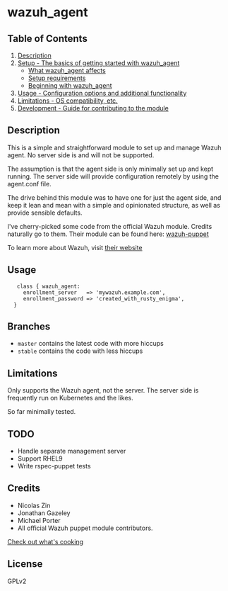 # wazuh_agent

## Table of Contents

1. [Description](#description)
1. [Setup - The basics of getting started with wazuh_agent](#setup)
    * [What wazuh_agent affects](#what-wazuh_agent-affects)
    * [Setup requirements](#setup-requirements)
    * [Beginning with wazuh_agent](#beginning-with-wazuh_agent)
1. [Usage - Configuration options and additional functionality](#usage)
1. [Limitations - OS compatibility, etc.](#limitations)
1. [Development - Guide for contributing to the module](#development)

## Description

This is a simple and straightforward module to set up and manage Wazuh
agent. No server side is and will not be supported.

The assumption is that the agent side is only minimally set up and kept running. The server side will provide configuration remotely by using the agent.conf file.

The drive behind this module was to have one for just the agent side, and keep it lean and mean with a simple and opinionated structure, as well as provide sensible defaults.

I've cherry-picked some code from the official Wazuh module. Credits 
naturally go to them. Their module can be found here: [wazuh-puppet](https://github.com/wazuh/wazuh-puppet)

To learn more about Wazuh, visit [their website](https://wazuh.com)

## Usage

```
   class { wazuh_agent:
     enrollment_server   => 'mywazuh.example.com',
     enrollment_password => 'created_with_rusty_enigma',
  }
```

## Branches

* ```master``` contains the latest code with more hiccups
* ```stable``` contains the code with less hiccups

## Limitations

Only supports the Wazuh agent, not the server. The server side is frequently run
on Kubernetes and the likes. 

So far minimally tested. 

## TODO

* Handle separate management server
* Support RHEL9
* Write rspec-puppet tests

## Credits

* Nicolas Zin
* Jonathan Gazeley
* Michael Porter
* All official Wazuh puppet module contributors.

[Check out what's cooking](https://wazuh.com)

## License

GPLv2


